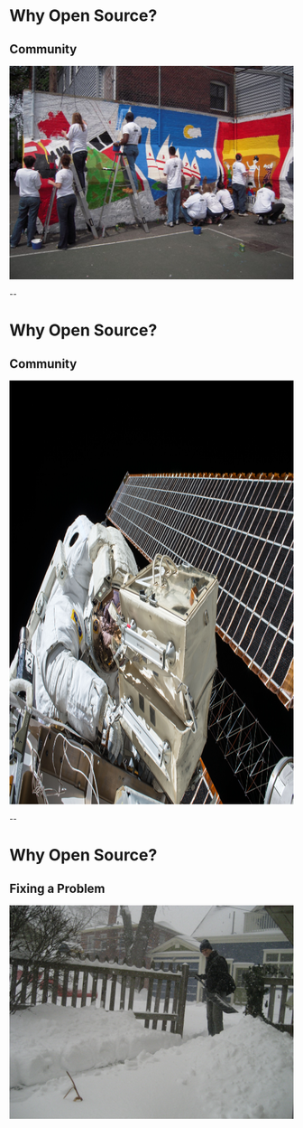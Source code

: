 <!-- .slide: data-transition="none-out" -->
# Why Open Source?

## Community

<img id="splash"
     src="external-images/team-effort.jpg"
     alt="A group of people painting a mural on a wall"
     />

<!-- "Team effort"](https://www.flickr.com/photos/cityyear/4636035196) by [City Year](https://www.flickr.com/people/cityyear/) is licensed under [CC BY 2.0](https://creativecommons.org/licenses/by/2.0) -->

--

<!-- .slide: data-transition="none-in" -->
# Why Open Source?

## Community

<img id="splash"
     src="external-images/nasa-45075-unsplash.jpg"
     alt="Astronaut working on something in space"
     style="height:750px"
     />


--

# Why Open Source?

## Fixing a Problem

<img id="splash"
     src="external-images/shoveling-snow.jpg"
     alt="A person with a shovel stands a the end of a shoveled walkway"
     />

<!-- ["Shoveling"](https://www.flickr.com/photos/danielmorrison/3146110418/) by [Daniel Morrison](https://www.flickr.com/photos/danielmorrison/) is licensed under [CC BY 2.0](https://creativecommons.org/licenses/by/2.0) -->
